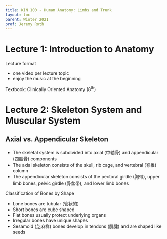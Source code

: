 ```yaml
---
title: KIN 100 - Human Anatomy: Limbs and Trunk
layout: toc
parent: Winter 2021
prof: Jeremy Roth
---
```

# Lecture 1: Introduction to Anatomy

Lecture format
- one video per lecture topic
- enjoy the music at the beginning

Textbook: Clinically Oriented Anatomy (8<sup>th</sup>)

# Lecture 2: Skeleton System and Muscular System
## Axial vs. Appendicular Skeleton
- The skeletal system is subdivided into axial (中轴骨) and appendicular (四肢骨) components
- The axial skeleton consists of the skull, rib cage, and vertebral (脊椎) column
- The appendicular skeleton consists of the pectoral girdle (胸带), upper limb bones, pelvic girdle (骨盆带), and lower limb bones

Classification of Bones by Shape
- Lone bones are tubular (管状的)
- Short bones are cube shaped
- Flat bones usually protect underlying organs
- Irregular bones have unique shapes
- Sesamoid (芝麻样) bones develop in tendons (肌腱) and are shaped like seeds
